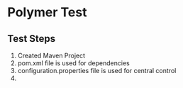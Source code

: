 # Polymer Test
## Test Steps
1. Created Maven Project
2. pom.xml file is used for dependencies
3. configuration.properties file is used for central control
4. 